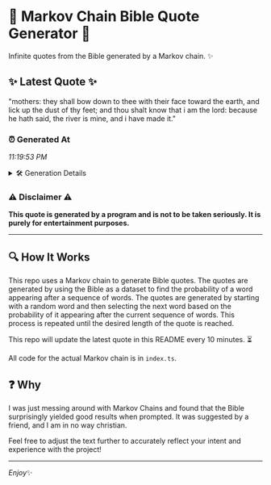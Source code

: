 # 📖 Markov Chain Bible Quote Generator 📖

Infinite quotes from the Bible generated by a Markov chain. ✨

## ✨ Latest Quote ✨
"mothers: they shall bow down to thee with their face toward the earth, and lick up the dust of thy feet; and thou shalt know that i am the lord: because he hath said, the river is mine, and i have made it."

### ⏰ Generated At
*11:19:53 PM*

<details>
    <summary>🛠️ Generation Details</summary>
    <p>
        <strong>🌱 Seed:</strong> mothers:<br>
        <strong>🔄 Iterations:</strong> 42<br>
        <strong>📜 Context History:</strong><br>[ mothers: ]: they<br>[ mothers:, they ]: shall<br>[ mothers:, they, shall ]: bow<br>[ mothers:, they, shall, bow ]: down<br>[ mothers:, they, shall, bow, down ]: to<br>[ mothers:, they, shall, bow, down, to ]: thee<br>[ they, shall, bow, down, to, thee ]: with<br>[ shall, bow, down, to, thee, with ]: their<br>[ bow, down, to, thee, with, their ]: face<br>[ down, to, thee, with, their, face ]: toward<br>[ to, thee, with, their, face, toward ]: the<br>[ thee, with, their, face, toward, the ]: earth,<br>[ with, their, face, toward, the, earth, ]: and<br>[ their, face, toward, the, earth,, and ]: lick<br>[ face, toward, the, earth,, and, lick ]: up<br>[ toward, the, earth,, and, lick, up ]: the<br>[ the, earth,, and, lick, up, the ]: dust<br>[ earth,, and, lick, up, the, dust ]: of<br>[ and, lick, up, the, dust, of ]: thy<br>[ lick, up, the, dust, of, thy ]: feet;<br>[ up, the, dust, of, thy, feet; ]: and<br>[ the, dust, of, thy, feet;, and ]: thou<br>[ dust, of, thy, feet;, and, thou ]: shalt<br>[ of, thy, feet;, and, thou, shalt ]: know<br>[ thy, feet;, and, thou, shalt, know ]: that<br>[ feet;, and, thou, shalt, know, that ]: i<br>[ and, thou, shalt, know, that, i ]: am<br>[ thou, shalt, know, that, i, am ]: the<br>[ shalt, know, that, i, am, the ]: lord:<br>[ know, that, i, am, the, lord: ]: because<br>[ that, i, am, the, lord:, because ]: he<br>[ i, am, the, lord:, because, he ]: hath<br>[ am, the, lord:, because, he, hath ]: said,<br>[ the, lord:, because, he, hath, said, ]: the<br>[ lord:, because, he, hath, said,, the ]: river<br>[ because, he, hath, said,, the, river ]: is<br>[ he, hath, said,, the, river, is ]: mine,<br>[ hath, said,, the, river, is, mine, ]: and<br>[ said,, the, river, is, mine,, and ]: i<br>[ the, river, is, mine,, and, i ]: have<br>[ river, is, mine,, and, i, have ]: made<br>[ is, mine,, and, i, have, made ]: it.<br>
    </p>
</details>

### ⚠️ Disclaimer ⚠️
**This quote is generated by a program and is not to be taken seriously. It is purely for entertainment purposes.**

---

## 🔍 How It Works

This repo uses a Markov chain to generate Bible quotes. The quotes are generated by using the Bible as a dataset to find the probability of a word appearing after a sequence of words. The quotes are generated by starting with a random word and then selecting the next word based on the probability of it appearing after the current sequence of words. This process is repeated until the desired length of the quote is reached.

This repo will update the latest quote in this README every 10 minutes. ⏳

All code for the actual Markov chain is in `index.ts`.

## ❓ Why

I was just messing around with Markov Chains and found that the Bible surprisingly yielded good results when prompted. 
It was suggested by a friend, and I am in no way christian.

Feel free to adjust the text further to accurately reflect your intent and experience with the project!

---

*Enjoy*✨
